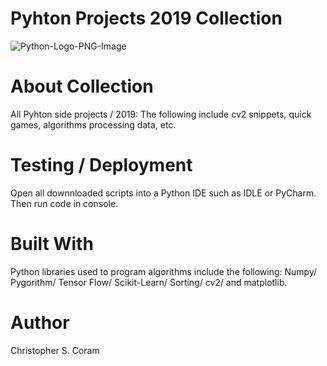# Pyhton Projects 2019 Collection
![Python-Logo-PNG-Image](https://user-images.githubusercontent.com/36040531/60637416-583ee080-9de8-11e9-9c47-394846b3ce8c.png)

# About Collection
All Pyhton side projects / 2019: The following include cv2 snippets, quick games, algorithms processing data, etc.

# Testing / Deployment
Open all downnloaded scripts into a Python IDE such as IDLE or PyCharm. Then run code in console.

# Built With
Python libraries used to program algorithms include the following:
Numpy/
Pygorithm/
Tensor Flow/
Scikit-Learn/
Sorting/
cv2/
and matplotlib.

# Author
Christopher S. Coram
